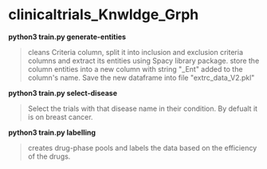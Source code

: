# clinicaltrials_Knwldge_Grph

**python3 train.py generate-entities**
> cleans Criteria column, split it into inclusion and exclusion criteria columns and extract its entities using Spacy library package.
store the column entities into a new column with string "_Ent" added to the column's name. Save the new dataframe into file "extrc_data_V2.pkl"


**python3 train.py select-disease**
> Select the trials with that disease name in their condition. By defualt it is on breast cancer.

**python3 train.py labelling**
> creates drug-phase pools and labels the data based on the efficiency of the drugs.



